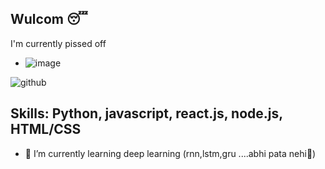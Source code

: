 ## Wulcom 😴

I'm currently pissed off

- ![image](https://github.com/hannaofficial/hannaofficial/assets/129774610/a5bb4ff7-a2fb-4d7a-a944-94084ca2e852)


![github](https://github.com/hannaofficial/hannaofficial/assets/129774610/0ff7be07-6509-4454-afc7-cb96e303f498)


## Skills: Python, javascript, react.js, node.js, HTML/CSS
- 🌱 I’m currently learning deep learning (rnn,lstm,gru ....abhi pata nehi🥹)

<!--
**hannaofficial/hannaofficial** is a ✨ _special_ ✨ repository because its `README.md` (this file) appears on your GitHub profile.

Here are some ideas to get you started:

- 🔭 I’m currently working on ...
- 🌱 I’m currently learning ...
- 👯 I’m looking to collaborate on ...
- 🤔 I’m looking for help with ...
- 💬 Ask me about ...
- 📫 How to reach me: ...
- 😄 Pronouns: ...
- ⚡ Fun fact: ...
-->

